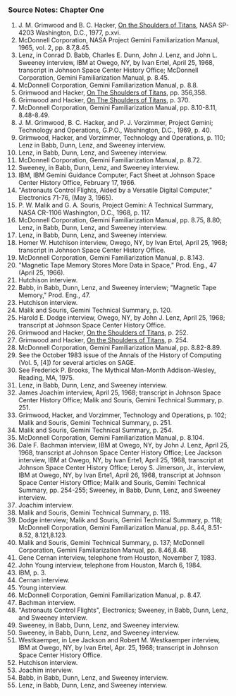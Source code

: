 ### Source Notes: Chapter One

1. J. M. Grimwood and B. C. Hacker, [On the Shoulders of
    Titans](http://www.hq.nasa.gov/office/pao/History/SP-4203/cover.htm),
    NASA SP-4203 Washington, D.C., 1977, p.xvi.
2. McDonnell Corporation, NASA Project Gemini Familiarization Manual,
    1965, vol. 2, pp. 8.7,8.45.
3. Lenz, in Conrad D. Babb, Charles E. Dunn, John J. Lenz, and John L.
    Sweeney interview, IBM at Owego, NY, by Ivan Ertel, April 25, 1968,
    transcript in Johnson Space Center History Office; McDonnell
    Corporation, Gemini Familiarization Manual, p. 8.45.
4. McDonnell Corporation, Gemini Familiarization Manual, p. 8.8.
5. Grimwood and Hacker, [On The Shoulders of
    Titans](http://www.hq.nasa.gov/office/pao/History/SP-4203/cover.htm),
    pp. 356,358.
6. Grimwood and Hacker, [On The Shoulders of
    Titans](http://www.hq.nasa.gov/office/pao/History/SP-4203/cover.htm), p.
    370\.
7. McDonnell Corporation, Gemini Familiarization Manual, pp. 8.10-8.11,
    8\.48-8.49.
8. J. M. Grimwood, B. C. Hacker, and P. J. Vorzimmer, Project Gemini;
    Technology and Operations, G.P.O., Washington, D.C., 1969, p. 40.
9. Grimwood, Hacker, and Vorzimmer, Technology and Operations, p. 110;
    Lenz in Babb, Dunn, Lenz, and Sweeney interview.
10. Lenz, in Babb, Dunn, Lenz, and Sweeney interview.
11. McDonnell Corporation, Gemini Familiarization Manual, p. 8.72.
12. Sweeney, in Babb, Dunn, Lenz, and Sweeney interview.
13. IBM, IBM Gemini Guidance Computer, Fact Sheet at Johnson Space
    Center History Office, February 17, 1966.
14. "Astronauts Control Flights, Aided by a Versatile Digital Computer,"
    Electronics 71-76, (May 3, 1965).
15. P. W. Malik and G. A. Souris, Project Gemini: A Technical Summary,
    NASA CR-1106 Washington, D.C., 1968, p. 117.
16. McDonnell Corporation, Gemini Familiarization Manual, pp. 8.75,
    8\.80; Lenz, in Babb, Dunn, Lenz, and Sweeney interview.
17. Lenz, in Babb, Dunn, Lenz, and Sweeney interview.
18. Homer W. Hutchison interview, Owego, NY, by Ivan Ertel, April 25,
    1968; transcript in Johnson Space Center History Office.
19. McDonnell Corporation, Gemini Familiarization Manual, p. 8.143.
20. "Magnetic Tape Memory Stores More Data in Space," Prod. Eng., 47
    (April 25, 1966).
21. Hutchison interview.
22. Babb, in Babb, Dunn, Lenz, and Sweeney interview; "Magnetic Tape
    Memory," Prod. Eng., 47.
23. Hutchison interview.
24. Malik and Souris, Gemini Technical Summary, p. 120.
25. Harold E. Dodge interview, Owego, NY, by John J. Lenz, April 25,
    1968; transcript at Johnson Space Center History Office.
26. Grimwood and Hacker, [On the Shoulders of
    Titans](http://www.hq.nasa.gov/office/pao/History/SP-4203/cover.htm), p.
    252\.
27. Grimwood and Hacker, [On the Shoulders of
    Titans](http://www.hq.nasa.gov/office/pao/History/SP-4203/cover.htm), p.
    254\.
28. McDonnell Corporation, Gemini Familiarization Manual, pp. 8.82-8.89.
29. See the October 1983 issue of the Annals of the History of Computing
    (Vol. 5, \[4\]) for several articles on SAGE.
30. See Frederick P. Brooks, The Mythical Man-Month Addison-Wesley,
    Reading, MA, 1975.
31. Lenz, in Babb, Dunn, Lenz, and Sweeney interview.
32. James Joachim interview, April 25, 1968; transcript in Johnson Space
    Center History Office; Malik and Souris, Gemini Technical Summary, p.
    251\.
33. Grimwood, Hacker, and Vorzimmer, Technology and Operations, p. 102;
    Malik and Souris, Gemini Technical Summary, p. 251.
34. Malik and Souris, Gemini Technical Summary, p. 254.
35. McDonnell Corporation, Gemini Familiarization Manual, p. 8.104.
36. Dale F. Bachman interview, IBM at Owego, NY, by John J. Lenz, April
    25, 1968, transcript at Johnson Space Center History Office; Lee Jackson
    interview, IBM at Owego, NY, by Ivan Erte1, April 25, 1968, transcript
    at Johnson Space Center History Office; Leroy S. Jimerson, Jr.,
    interview, IBM at Owego, NY, by Ivan Erte1, April 26, 1968, transcript
    at Johnson Space Center History Office; Malik and Souris, Gemini
    Technical Summary, pp. 254-255; Sweeney, in Babb, Dunn, Lenz, and
    Sweeney interview.
37. Joachim interview.
38. Malik and Souris, Gemini Technical Summary, p. 118.
39. Dodge interview; Malik and Souris, Gemini Technical Summary, p. 118;
    McDonnell Corporation, Gemini Familiarization Manual, pp. 8.44,
    8\.51-8.52, 8.121,8.123.
40. Malik and Souris, Gemini Technical Summary, p. 137; McDonnell
    Corporation, Gemini Familiarization Manual, pp. 8.46,8.48.
41. Gene Cernan interview, telephone from Houston, November 7, 1983.
42. John Young interview, telephone from Houston, March 6, 1984.
43. IBM, p. 3.
44. Cernan interview.
45. Young interview.
46. McDonnell Corporation, Gemini Familiarization Manual, p. 8.47.
47. Bachman interview.
48. "Astronauts Control Flights", Electronics; Sweeney, in Babb, Dunn,
    Lenz, and Sweeney interview.
49. Sweeney, in Babb, Dunn, Lenz, and Sweeney interview.
50. Sweeney, in Babb, Dunn, Lenz, and Sweeney interview.
51. Westkaemper, in Lee Jackson and Robert M. Westkaemper interview, IBM
    at Owego, NY, by Ivan Ertel, Apr. 25, 1968; transcript in Johnson Space
    Center History Office.
52. Hutchison interview.
53. Joachim interview.
54. Babb, in Babb, Dunn, Lenz, and Sweeney interview.
55. Lenz, in Babb, Dunn, Lenz, and Sweeney interview.
